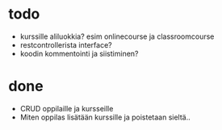 # todo 
- kurssille aliluokkia? esim onlinecourse ja classroomcourse
- restcontrollerista interface?
- koodin kommentointi ja siistiminen?
# done
- CRUD oppilaille ja kursseille
- Miten oppilas lisätään kurssille ja poistetaan sieltä..